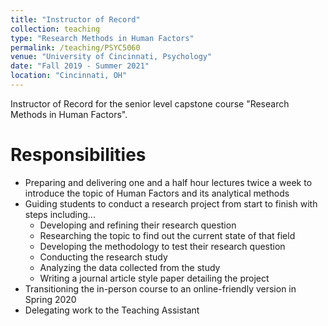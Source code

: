 ```yaml
---
title: "Instructor of Record"
collection: teaching
type: "Research Methods in Human Factors"
permalink: /teaching/PSYC5060
venue: "University of Cincinnati, Psychology"
date: "Fall 2019 - Summer 2021"
location: "Cincinnati, OH"
---
```


Instructor of Record for the senior level capstone course "Research Methods in Human Factors".

Responsibilities
======
* Preparing and delivering one and a half hour lectures twice a week to introduce the topic of Human Factors and its analytical methods
* Guiding students to conduct a research project from start to finish with steps including...
    * Developing and refining their research question
    * Researching the topic to find out the current state of that field
    * Developing the methodology to test their research question
    * Conducting the research study
    * Analyzing the data collected from the study
    * Writing a journal article style paper detailing the project
* Transitioning the in-person course to an online-friendly version in Spring 2020
* Delegating work to the Teaching Assistant